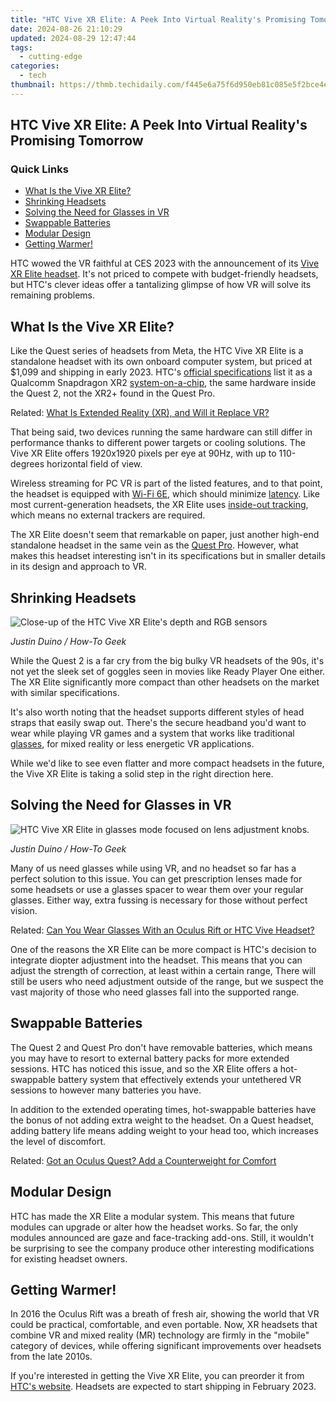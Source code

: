 ```yaml
---
title: "HTC Vive XR Elite: A Peek Into Virtual Reality's Promising Tomorrow"
date: 2024-08-26 21:10:29
updated: 2024-08-29 12:47:44
tags:
  - cutting-edge
categories:
  - tech
thumbnail: https://thmb.techidaily.com/f445e6a75f6d950eb81c085e5f2bce4ee758de9e93a7a87ff86f1d0befba824a.jpg
---
```


## HTC Vive XR Elite: A Peek Into Virtual Reality's Promising Tomorrow

### Quick Links

* [What Is the Vive XR Elite?](https://screen-activity-recording.techidaily.com/updated-in-2024-mastering-voice-overs-for-videos-step-by-step-guide/)
* [Shrinking Headsets](https://fox-hovers.techidaily.com/updated-2024-approved-radiant-contrast-synchronizer/)
* [Solving the Need for Glasses in VR](https://data-safeguard.techidaily.com/cookiebot-driven-solutions-for-enhanced-user-experience/)
* [Swappable Batteries](https://screen-activity-recording.techidaily.com/in-2024-comparing-vidma-and-its-screen-capture-competitors/)
* [Modular Design](https://tiktok-videos.techidaily.com/rapid-video-filming-techniques-for-tiktok-success-for-2024/)
* [Getting Warmer!](https://win-solutions.techidaily.com/troubleshooting-steps-why-does-my-rocket-league-keep-crashing/)

 HTC wowed the VR faithful at CES 2023 with the announcement of its [Vive XR Elite headset](https://www.vive.com/us/product/vive-xr-elite/overview/). It's not priced to compete with budget-friendly headsets, but HTC's clever ideas offer a tantalizing glimpse of how VR will solve its remaining problems.

##  What Is the Vive XR Elite?

 Like the Quest series of headsets from Meta, the HTC Vive XR Elite is a standalone headset with its own onboard computer system, but priced at $1,099 and shipping in early 2023\. HTC's [official specifications](https://www.vive.com/us/product/vive-xr-elite/specs/) list it as a Qualcomm Snapdragon XR2 [system-on-a-chip](https://screen-activity-recording.techidaily.com/new-discovering-win11s-finest-screen-grabbers-for-2024/), the same hardware inside the Quest 2, not the XR2+ found in the Quest Pro.

Related: [What Is Extended Reality (XR), and Will it Replace VR?](https://review-topics.techidaily.com/set-your-preferred-job-location-on-linkedin-app-of-your-tecno-spark-10-5g-drfone-by-drfone-virtual-android/) 

 That being said, two devices running the same hardware can still differ in performance thanks to different power targets or cooling solutions. The Vive XR Elite offers 1920x1920 pixels per eye at 90Hz, with up to 110-degrees horizontal field of view.

 Wireless streaming for PC VR is part of the listed features, and to that point, the headset is equipped with [Wi-Fi 6E](https://youtube-sure.techidaily.com/024-approved-the-top-20-gags-and-laughter-on-youtube-for-downtime-delight/), which should minimize [latency](https://instagram-videos.techidaily.com/updated-in-2024-crafting-cinematic-magic-essential-tips-for-creating-stunning-slow-motion-media-on-instagram/). Like most current-generation headsets, the XR Elite uses [inside-out tracking](https://tech-savvy.techidaily.com/windows-10-visual-recall-a-step-by-step-screenshot-tutorial/), which means no external trackers are required.

 The XR Elite doesn't seem that remarkable on paper, just another high-end standalone headset in the same vein as the [Quest Pro](https://facebook.techidaily.com/the-ultimate-guide-to-facebook-mini-posts-hd-edition/). However, what makes this headset interesting isn't in its specifications but in smaller details in its design and approach to VR.

##  Shrinking Headsets

![Close-up of the HTC Vive XR Elite's depth and RGB sensors](https://static1.howtogeekimages.com/wordpress/wp-content/uploads/2023/01/52615058682_bba6b9a0de_c.jpg) 

_Justin Duino / How-To Geek_

 While the Quest 2 is a far cry from the big bulky VR headsets of the 90s, it's not yet the sleek set of goggles seen in movies like Ready Player One either. The XR Elite significantly more compact than other headsets on the market with similar specifications.

 It's also worth noting that the headset supports different styles of head straps that easily swap out. There's the secure headband you'd want to wear while playing VR games and a system that works like traditional [glasses](https://tech-hub.techidaily.com/1723807875667-find-out-what-motherboard-you-have-easily/), for mixed reality or less energetic VR applications.

 While we'd like to see even flatter and more compact headsets in the future, the Vive XR Elite is taking a solid step in the right direction here.

##  Solving the Need for Glasses in VR

![HTC Vive XR Elite in glasses mode focused on lens adjustment knobs.](https://static1.howtogeekimages.com/wordpress/wp-content/uploads/2023/01/52615058517_449cd43fe1_k.jpg) 

_Justin Duino / How-To Geek_

 Many of us need glasses while using VR, and no headset so far has a perfect solution to this issue. You can get prescription lenses made for some headsets or use a glasses spacer to wear them over your regular glasses. Either way, extra fussing is necessary for those without perfect vision.

Related: [Can You Wear Glasses With an Oculus Rift or HTC Vive Headset?](https://tech-hub.techidaily.com/1723807875667-find-out-what-motherboard-you-have-easily/) 

 One of the reasons the XR Elite can be more compact is HTC's decision to integrate diopter adjustment into the headset. This means that you can adjust the strength of correction, at least within a certain range, There will still be users who need adjustment outside of the range, but we suspect the vast majority of those who need glasses fall into the supported range.

##  Swappable Batteries

 The Quest 2 and Quest Pro don't have removable batteries, which means you may have to resort to external battery packs for more extended sessions. HTC has noticed this issue, and so the XR Elite offers a hot-swappable battery system that effectively extends your untethered VR sessions to however many batteries you have.

 In addition to the extended operating times, hot-swappable batteries have the bonus of not adding extra weight to the headset. On a Quest headset, adding battery life means adding weight to your head too, which increases the level of discomfort.

Related: [Got an Oculus Quest? Add a Counterweight for Comfort](https://mondly-stories.techidaily.com/1719577245493-the-fastest-way-to-learn-korean-at-home-choose-wisely/) 

##  Modular Design

 HTC has made the XR Elite a modular system. This means that future modules can upgrade or alter how the headset works. So far, the only modules announced are gaze and face-tracking add-ons. Still, it wouldn't be surprising to see the company produce other interesting modifications for existing headset owners.

##  Getting Warmer!

 In 2016 the Oculus Rift was a breath of fresh air, showing the world that VR could be practical, comfortable, and even portable. Now, XR headsets that combine VR and mixed reality (MR) technology are firmly in the "mobile" category of devices, while offering significant improvements over headsets from the late 2010s.

 If you're interested in getting the Vive XR Elite, you can preorder it from [HTC's website](https://www.vive.com/us/product/vive-xr-elite/overview/). Headsets are expected to start shipping in February 2023.

<ins class="adsbygoogle"
     style="display:block"
     data-ad-format="autorelaxed"
     data-ad-client="ca-pub-7571918770474297"
     data-ad-slot="1223367746"></ins>



<ins class="adsbygoogle"
     style="display:block"
     data-ad-client="ca-pub-7571918770474297"
     data-ad-slot="8358498916"
     data-ad-format="auto"
     data-full-width-responsive="true"></ins>
